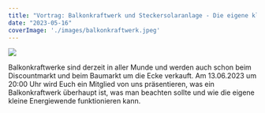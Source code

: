 ```yaml
---
title: "Vortrag: Balkonkraftwerk und Steckersolaranlage - Die eigene kleine Energiewende - am 13.06.23 um 20:00 - Heiligkreuzstr. 3 - Coburg"
date: "2023-05-16"
coverImage: './images/balkonkraftwerk.jpeg'
---
```


![](../images/balkonkraftwerk.jpeg)

Balkonkraftwerke sind derzeit in aller Munde und werden auch schon beim Discountmarkt und beim Baumarkt um die Ecke verkauft.
Am 13.06.2023 um 20:00 Uhr wird Euch ein Mitglied von uns präsentieren, was ein Balkonkraftwerk überhaupt ist, was man beachten sollte und wie die eigene kleine Energiewende funktionieren kann.
